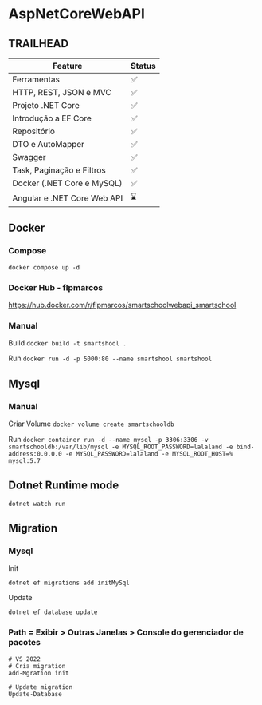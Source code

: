 # AspNetCoreWebAPI

## TRAILHEAD

| Feature  | Status |
| ------------- | ------------- |
| Ferramentas | ✅  |
| HTTP, REST, JSON e MVC   | ✅  |
| Projeto .NET Core | ✅  |
| Introdução a EF Core | ✅ |
| Repositório | ✅ |
| DTO e AutoMapper | ✅ |
| Swagger  | ✅  |
| Task, Paginação e Filtros  | ✅ |
| Docker (.NET Core e MySQL)  | ✅   |
| Angular e .NET Core Web API  | ⌛   |


## Docker
### Compose
`docker compose up -d`

### Docker Hub - flpmarcos

https://hub.docker.com/r/flpmarcos/smartschoolwebapi_smartschool

### Manual
Build
`docker build -t smartshool .`

Run
`docker run -d -p 5000:80 --name smartshool smartshool`

## Mysql

### Manual
Criar Volume
`docker volume create smartschooldb`

Run
`docker container run -d --name mysql -p 3306:3306 -v smartschooldb:/var/lib/mysql -e MYSQL_ROOT_PASSWORD=lalaland -e bind-address:0.0.0.0 -e MYSQL_PASSWORD=lalaland -e MYSQL_ROOT_HOST=% mysql:5.7`

## Dotnet Runtime mode
`dotnet watch run`


## Migration
### Mysql
Init

`dotnet ef migrations add initMySql`

Update

`dotnet ef database update`

### Path = Exibir > Outras Janelas > Console do gerenciador de pacotes
```
# VS 2022
# Cria migration
add-Mgration init

# Update migration
Update-Database
```

